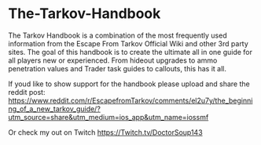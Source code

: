 # The-Tarkov-Handbook
The Tarkov Handbook is a combination of the most frequently used information from the Escape From Tarkov Official Wiki and other
3rd party sites. The goal of this handbook is to create the ultimate all in one guide for all players new or experienced.
From hideout upgrades to ammo penetration values and Trader task guides to callouts, this has it all.

If youd like to show support for the handbook please upload and share the reddit post:
https://www.reddit.com/r/EscapefromTarkov/comments/el2u7y/the_beginning_of_a_new_tarkov_guide/?utm_source=share&utm_medium=ios_app&utm_name=iossmf

Or check my out on Twitch
https://Twitch.tv/DoctorSoup143
